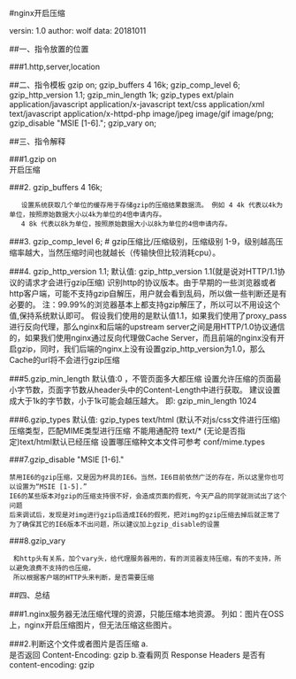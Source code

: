 #nginx开启压缩

versin: 1.0
author: wolf
data: 20181011



##一、指令放置的位置

###1.http,server,location


##二、指令模板
          gzip on; 
          gzip_buffers 4 16k;
          gzip_comp_level 6;
          gzip_http_version 1.1;
          gzip_min_length 1k;
          gzip_types ext/plain application/javascript application/x-javascript text/css application/xml text/javascript application/x-httpd-php image/jpeg image/gif image/png;
          gzip_disable "MSIE [1-6].";
          gzip_vary on;


##三、指令解释

###1.gzip on  
开启压缩

###2. gzip_buffers 4 16k;

       设置系统获取几个单位的缓存用于存储gzip的压缩结果数据流。 例如 4 4k 代表以4k为单位，按照原始数据大小以4k为单位的4倍申请内存。 
       4 8k 代表以8k为单位，按照原始数据大小以8k为单位的4倍申请内存。

###3. gzip_comp_level 6;
       # gzip压缩比/压缩级别，压缩级别 1-9，级别越高压缩率越大，当然压缩时间也就越长（传输快但比较消耗cpu）。


###4. gzip_http_version 1.1;
    默认值: gzip_http_version 1.1(就是说对HTTP/1.1协议的请求才会进行gzip压缩)
    识别http的协议版本。由于早期的一些浏览器或者http客户端，可能不支持gzip自解压，用户就会看到乱码，所以做一些判断还是有必要的。 
    注：99.99%的浏览器基本上都支持gzip解压了，所以可以不用设这个值,保持系统默认即可。
    假设我们使用的是默认值1.1，如果我们使用了proxy_pass进行反向代理，那么nginx和后端的upstream server之间是用HTTP/1.0协议通信的，如果我们使用nginx通过反向代理做Cache Server，而且前端的nginx没有开启gzip，同时，我们后端的nginx上没有设置gzip_http_version为1.0，那么Cache的url将不会进行gzip压缩

###5.gzip_min_length
         默认值:0 ，不管页面多大都压缩
         设置允许压缩的页面最小字节数，页面字节数从header头中的Content-Length中进行获取。
         建议设置成大于1k的字节数，小于1k可能会越压越大。 即: gzip_min_length 1024


###6.gzip_types
      默认值: gzip_types text/html (默认不对js/css文件进行压缩)
      压缩类型，匹配MIME类型进行压缩
      不能用通配符 text/*
     (无论是否指定)text/html默认已经压缩 
      设置哪压缩种文本文件可参考 conf/mime.types


###7.gzip_disable "MSIE [1-6]."

    禁用IE6的gzip压缩，又是因为杯具的IE6。当然，IE6目前依然广泛的存在，所以这里你也可以设置为“MSIE [1-5].”
    IE6的某些版本对gzip的压缩支持很不好，会造成页面的假死，今天产品的同学就测试出了这个问题
    后来调试后，发现是对img进行gzip后造成IE6的假死，把对img的gzip压缩去掉后就正常了
    为了确保其它的IE6版本不出问题，所以建议加上gzip_disable的设置


###8.gzip_vary 

     和http头有关系，加个vary头，给代理服务器用的，有的浏览器支持压缩，有的不支持，所以避免浪费不支持的也压缩，
     所以根据客户端的HTTP头来判断，是否需要压缩




##四、总结

###1.nginx服务器无法压缩代理的资源，只能压缩本地资源。
     列如：图片在OSS上，nginx开启压缩图片，但无法压缩这些图片。

###2.判断这个文件或者图片是否压缩
      a.	
      是否返回 Content-Encoding: gzip
      b.查看网页 Response Headers 是否有 content-encoding: gzip


